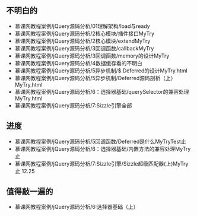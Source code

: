 ## 不明白的
- 慕课网教程案例/jQuery源码分析/01理解架构/load与ready
- 慕课网教程案例/jQuery源码分析/2核心模块/插件接口MyTry
- 慕课网教程案例/jQuery源码分析/2核心模块/extendMyTry
- 慕课网教程案例/jQuery源码分析/3回调函数/callbackMyTry
- 慕课网教程案例/jQuery源码分析/3回调函数/memory的设计MyTry
- 慕课网教程案例/jQuery源码分析/4数据缓存看的不明白
- 慕课网教程案例/jQuery源码分析/5异步机制/$.Deferred的设计MyTry.html
- 慕课网教程案例/jQuery源码分析/5异步机制/Deferred源码剖析（上）MyTry.html
- 慕课网教程案例/jQuery源码分析/6：选择器基础/querySelector的兼容处理MyTry.html
- 慕课网教程案例/jQuery源码分析/7:Sizzle引擎全部

## 进度
- 慕课网教程案例/jQuery源码分析/5回调函数/Deferred是什么MyTryTest止
- 慕课网教程案例/jQuery源码分析/6：选择器基础/内置方法的兼容处理MyTry止
- 慕课网教程案例/jQuery源码分析/7:Sizzle引擎/Sizzle超级匹配器(上)MyTry止 12.25


## 值得敲一遍的
- 慕课网教程案例/jQuery源码分析/6:选择器基础（上）

